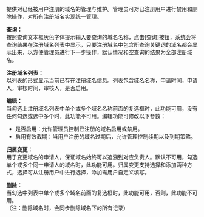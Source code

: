 提供对已经被用户注册的域名的管理与维护。管理员可对已注册用户进行禁用和删除操作，对所有注册域名实现统一管理。

**查询：**  
按照查询文本框灰色字体提示输入要查询的域名名称，点击[查询]按钮，系统会将查询结果在注册域名列表中显示，只要注册域名中包含所查询关键词的域名都会显示出来，以方便管理员进行下一步操作，默认情况和空查询的结果为全部注册域名。

**注册域名列表：**  
以列表的形式显示当前已存在注册域名信息。列表包含域名名称，申请时间，申请人，审核时间，审核人，是否启用。

**编辑：**  
当勾选上注册域名列表中单个或多个域名名称前面的复选框时，此功能可用，没有任何勾选或选中多个时，此功能不可用。编辑功能可修改以下参数：  
- 是否启用：允许管理员控制已注册的域名启用或禁用。  
- 启用有效截期：当用户注册的域名过期后，允许管理控制续期以及到期策略。

**归属变更：**  
用于变更域名的申请人，保证域名始终可以追溯到对应负责人。默认不可用，勾选单个或多个同一申请人的域名时，此功能可用。归属变更支持选择和添加两种方式，选择可从注册用户中进行选择，添加需用户自定义填写。

**删除：**  
当勾选中列表中单个或多个域名前面的复选框时，此功能可用，否则，此功能不可用。  
（注：删除域名时，会同步删除域名下的所有记录）
